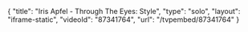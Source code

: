{
    "title": "Iris Apfel - Through The Eyes: Style",
    "type": "solo",
    "layout": "iframe-static",
    "videoId": "87341764",
    "url": "\/tvpembed\/87341764"
}